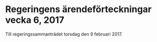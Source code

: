 # Regeringens ärendeförteckningar vecka 6, 2017

Till regeringssammanträdet torsdag den 9 februari 2017.
